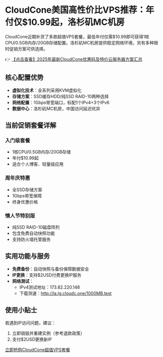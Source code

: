 # CloudCone美国高性价比VPS推荐：年付仅$10.99起，洛杉矶MC机房

CloudCone近期补货了多款超值VPS套餐，最低年付仅需$10.99即可获得1核CPU/0.5GB内存/20GB存储配置。洛杉矶MC机房提供稳定网络环境，另有多种限时促销方案可供选择。

👉 [【点击查看】2025年最新CloudCone优惠码及特价云服务器方案汇总](https://bit.ly/Cloudcone)

## 核心配置优势
- **虚拟化技术**：全系列采用KVM虚拟化
- **存储方案**：SSD缓存HDD/纯SSD RAID-10两种选择
- **网络配置**：1Gbps带宽端口，标配1个IPv4+3个IPv6
- **数据中心**：洛杉矶MC机房，中国访问延迟优异

## 当前促销套餐详解

### 入门级套餐
- 1核CPU/0.5GB内存/20GB存储
- 年付$10.99起
- 适合个人博客、轻量级应用

### 周年庆特惠
- 全SSD存储方案
- 1Gbps带宽保障
- 终身优惠价格

### 情人节特别版
- 纯SSD RAID-10磁盘阵列
- 包含免费自动快照功能
- 支持防火墙托管服务

## 实用功能与服务
- **免费备份**：自动快照与备份保障数据安全
- **IP更换**：支持$2USD付费更换IP服务
- **网络测试**：
  - IPv4测试地址：173.82.220.148
  - 下载测速：http://la.lg.cloudc.one/1000MB.test

## 使用小贴士
若遇到IP访问问题，建议：
1. 立即销毁并重建实例（参考退款政策）
2. 支付$2USD更换新IP

[立即抢购CloudCone超值VPS套餐](https://bit.ly/Cloudcone)